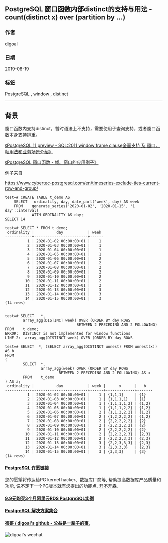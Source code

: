 ## PostgreSQL 窗口函数内部distinct的支持与用法 - count(distinct x) over (partition by ...)  
                              
### 作者                              
digoal                              
                              
### 日期                              
2019-08-19                             
                              
### 标签                              
PostgreSQL , window , distinct   
                              
----                              
                              
## 背景           
窗口函数内支持distinct，暂时语法上不支持，需要使用子查询支持，或者窗口函数本身支持排重。  
  
[《PostgreSQL 11 preview - SQL:2011 window frame clause全面支持 及 窗口、帧用法和业务场景介绍》](../201802/20180224_01.md)    
  
[《PostgreSQL 窗口函数 - 帧、窗口的应用例子》](../201905/20190523_02.md)    
  
例子来自  
  
https://www.cybertec-postgresql.com/en/timeseries-exclude-ties-current-row-and-group/  
  
```  
test=# CREATE TABLE t_demo AS  
    SELECT   ordinality, day, date_part('week', day) AS week   
    FROM    generate_series('2020-01-02', '2020-01-15', '1 day'::interval)   
            WITH ORDINALITY AS day;  
SELECT 14  
  
test=# SELECT * FROM t_demo;  
 ordinality |          day           | week   
------------+------------------------+------  
          1 | 2020-01-02 00:00:00+01 |    1  
          2 | 2020-01-03 00:00:00+01 |    1  
          3 | 2020-01-04 00:00:00+01 |    1  
          4 | 2020-01-05 00:00:00+01 |    1  
          5 | 2020-01-06 00:00:00+01 |    2  
          6 | 2020-01-07 00:00:00+01 |    2  
          7 | 2020-01-08 00:00:00+01 |    2  
          8 | 2020-01-09 00:00:00+01 |    2  
          9 | 2020-01-10 00:00:00+01 |    2  
         10 | 2020-01-11 00:00:00+01 |    2  
         11 | 2020-01-12 00:00:00+01 |    2  
         12 | 2020-01-13 00:00:00+01 |    3  
         13 | 2020-01-14 00:00:00+01 |    3  
         14 | 2020-01-15 00:00:00+01 |    3  
(14 rows)  
  
  
test=# SELECT   *,   
        array_agg(DISTINCT week) OVER (ORDER BY day ROWS  
                                BETWEEN 2 PRECEDING AND 2 FOLLOWING)  
FROM    t_demo;  
ERROR:  DISTINCT is not implemented for window functions  
LINE 2:  array_agg(DISTINCT week) OVER (ORDER BY day ROWS  
  
test=# SELECT  *, (SELECT array_agg(DISTINCT unnest) FROM unnest(x)) AS b  
FROM  
(  
        SELECT  *,   
                array_agg(week) OVER (ORDER BY day ROWS  
                        BETWEEN 2 PRECEDING AND 2 FOLLOWING) AS x  
        FROM    t_demo  
) AS a;  
 ordinality |          day           | week |      x      |   b     
------------+------------------------+------+-------------+-------  
          1 | 2020-01-02 00:00:00+01 |    1 | {1,1,1}     | {1}  
          2 | 2020-01-03 00:00:00+01 |    1 | {1,1,1,1}   | {1}  
          3 | 2020-01-04 00:00:00+01 |    1 | {1,1,1,1,2} | {1,2}  
          4 | 2020-01-05 00:00:00+01 |    1 | {1,1,1,2,2} | {1,2}  
          5 | 2020-01-06 00:00:00+01 |    2 | {1,1,2,2,2} | {1,2}  
          6 | 2020-01-07 00:00:00+01 |    2 | {1,2,2,2,2} | {1,2}  
          7 | 2020-01-08 00:00:00+01 |    2 | {2,2,2,2,2} | {2}  
          8 | 2020-01-09 00:00:00+01 |    2 | {2,2,2,2,2} | {2}  
          9 | 2020-01-10 00:00:00+01 |    2 | {2,2,2,2,2} | {2}  
         10 | 2020-01-11 00:00:00+01 |    2 | {2,2,2,2,3} | {2,3}  
         11 | 2020-01-12 00:00:00+01 |    2 | {2,2,2,3,3} | {2,3}  
         12 | 2020-01-13 00:00:00+01 |    3 | {2,2,3,3,3} | {2,3}  
         13 | 2020-01-14 00:00:00+01 |    3 | {2,3,3,3}   | {2,3}  
         14 | 2020-01-15 00:00:00+01 |    3 | {3,3,3}     | {3}  
(14 rows)  
```  
  
  
  
  
  
  
  
  
  
  
  
  
  
  
  
  
  
  
  
  
  
  
  
  
  
  
  
  
  
  
  
  
  
  
  
  
  
  
  
  
  
  
  
  
  
  
  
  
  
  
  
  
  
  
  
  
  
  
  
  
#### [PostgreSQL 许愿链接](https://github.com/digoal/blog/issues/76 "269ac3d1c492e938c0191101c7238216")
您的愿望将传达给PG kernel hacker、数据库厂商等, 帮助提高数据库产品质量和功能, 说不定下一个PG版本就有您提出的功能点. [开不开森](https://github.com/digoal/blog/issues/76 "269ac3d1c492e938c0191101c7238216").  
  
  
#### [9.9元购买3个月阿里云RDS PostgreSQL实例](https://www.aliyun.com/database/postgresqlactivity "57258f76c37864c6e6d23383d05714ea")
  
  
#### [PostgreSQL 解决方案集合](https://yq.aliyun.com/topic/118 "40cff096e9ed7122c512b35d8561d9c8")
  
  
#### [德哥 / digoal's github - 公益是一辈子的事.](https://github.com/digoal/blog/blob/master/README.md "22709685feb7cab07d30f30387f0a9ae")
  
  
![digoal's wechat](../pic/digoal_weixin.jpg "f7ad92eeba24523fd47a6e1a0e691b59")
  
